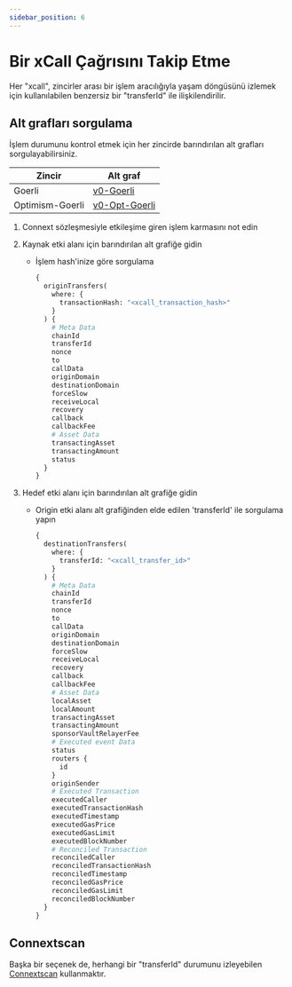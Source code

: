 ```yaml
---
sidebar_position: 6
---
```


# Bir xCall Çağrısını Takip Etme

Her "xcall", zincirler arası bir işlem aracılığıyla yaşam döngüsünü izlemek için kullanılabilen benzersiz bir "transferId" ile ilişkilendirilir.

## Alt grafları sorgulama

İşlem durumunu kontrol etmek için her zincirde barındırılan alt grafları sorgulayabilirsiniz.

| Zincir | Alt graf |
| --- | --- |
| Goerli | [v0-Goerli](https://thegraph.com/hosted-service/subgraph/connext/nxtp-amarok-runtime-v0-goerli) |
| Optimism-Goerli | [v0-Opt-Goerli](https://thegraph.com/hosted-service/subgraph/connext/amarok-runtime-v0-opt-goerli) |

1.  Connext sözleşmesiyle etkileşime giren işlem karmasını not edin

2. Kaynak etki alanı için barındırılan alt grafiğe gidin
     - İşlem hash'inize göre sorgulama
        
        ```graphql
        {
          originTransfers(
            where: {
              transactionHash: "<xcall_transaction_hash>"
            }
          ) {
            # Meta Data
            chainId
            transferId
            nonce
            to
            callData
            originDomain
            destinationDomain
            forceSlow
            receiveLocal
            recovery
            callback
            callbackFee
            # Asset Data
            transactingAsset
            transactingAmount
            status
          }
        }
        ```
        
3.  Hedef etki alanı için barındırılan alt grafiğe gidin
     - Origin etki alanı alt grafiğinden elde edilen 'transferId' ile sorgulama yapın
        
        ```graphql
        {
          destinationTransfers(
            where: {
              transferId: "<xcall_transfer_id>"
            }
          ) {
            # Meta Data
            chainId
            transferId
            nonce
            to
            callData
            originDomain
            destinationDomain
            forceSlow
            receiveLocal
            recovery
            callback
            callbackFee
            # Asset Data
            localAsset
            localAmount
            transactingAsset
            transactingAmount
            sponsorVaultRelayerFee
            # Executed event Data
            status
            routers {
              id
            }
            originSender
            # Executed Transaction
            executedCaller
            executedTransactionHash
            executedTimestamp
            executedGasPrice
            executedGasLimit
            executedBlockNumber
            # Reconciled Transaction
            reconciledCaller
            reconciledTransactionHash
            reconciledTimestamp
            reconciledGasPrice
            reconciledGasLimit
            reconciledBlockNumber
          }
        }
        ```

## Connextscan

Başka bir seçenek de, herhangi bir "transferId" durumunu izleyebilen [Connextscan](https://testnet.amarok.connextscan.io/) kullanmaktır.
